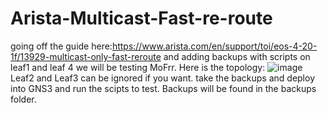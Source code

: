 # Arista-Multicast-Fast-re-route
going off the guide here:https://www.arista.com/en/support/toi/eos-4-20-1f/13929-multicast-only-fast-reroute
and adding backups with scripts on leaf1 and leaf 4 we will be testing MoFrr.
Here is 
the topology: 
![image](https://github.com/netsecwiz/Arista-Multicast-Fast-re-route/assets/123339313/9c7b521a-78ca-4f68-9a33-02fa560a790a)
Leaf2 and Leaf3 can be ignored if you want. take the backups and deploy into GNS3 and run the scipts to test. 
Backups will be found in the backups folder. 
